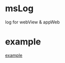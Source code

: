 # msLog
log for webView &amp; appWeb


# example
[example](https://martin-bai.github.io/msLog/exemple/index.html)